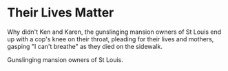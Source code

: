 # Their Lives Matter
Why didn't Ken and Karen, the gunslinging mansion owners of St Louis end up with a cop's knee on their throat, pleading for their lives and mothers, gasping "I can't breathe" as they died on the sidewalk. 

Gunslinging mansion owners of St Louis.

